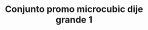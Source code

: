 ---
title: Conjunto promo microcubic dije grande 1
date: 
draft: false

# descripcion
description : Conjunto de cadena y dije con microcubic. Largo de cadena 40, 45 o 50 cm a elección

materials: Plata 925

color: 

dimensions: 

code: 06-26-0719

type: "Conjuntos"

categories: []

price: $9.840,00

price_eftvo: $8.360,00

# Images
# first image will be shown in the product page
images:
  # - image: "images/path_to_image"
  # La ubicacion de las imagenes es imagenes/Conjuntos/Conjuntos.Cadena y Dije/06-26-0719-conjunto-promo-microcubic-dije-grande-1
  - image: "./images/conjuntos/cadena_y_dije/06-26-0719-conjunto-promo-microcubic-dije-grande-1.jpg"
---